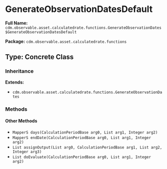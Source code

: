 # GenerateObservationDatesDefault

**Full Name:** `cdm.observable.asset.calculatedrate.functions.GenerateObservationDates$GenerateObservationDatesDefault`

**Package:** `cdm.observable.asset.calculatedrate.functions`

## Type: Concrete Class

### Inheritance

**Extends:**
- `cdm.observable.asset.calculatedrate.functions.GenerateObservationDates`

### Methods

#### Other Methods

- `MapperS days(CalculationPeriodBase arg0, List arg1, Integer arg2)`
- `MapperS endDate(CalculationPeriodBase arg0, List arg1, Integer arg2)`
- `List assignOutput(List arg0, CalculationPeriodBase arg1, List arg2, Integer arg3)`
- `List doEvaluate(CalculationPeriodBase arg0, List arg1, Integer arg2)`


